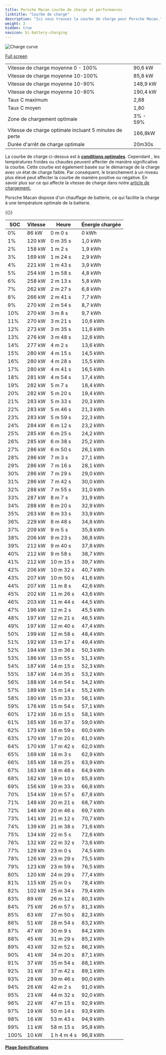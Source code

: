 ```yaml
---
title: Porsche Macan courbe de charge et performances
linktitle: "Courbe de charge"
description: "Ici vous trouvez la courbe de charge pour Porsche Macan."
weight: 3
hidden: true
navicon: bi-battery-charging
---
```

<!-- markdownlint-disable MD033 -->
<img src="/images/models/porsche/macan/macan/chargingcurve.svg" alt="Charge curve" class="img-fluid">

[Full screen](/images/models/porsche/macan/macan/chargingcurve.svg)


<table class="table table-striped border">
<tbody>
<tr>
<td>Vitesse de charge moyenne 0 - 100%</td><td>90,6 kW</td>
</tr>
<tr>
<td>Vitesse de charge moyenne 10-100%</td><td>85,8 kW</td>
</tr>
<tr>
<td>Vitesse de charge moyenne 10-90%</td><td>148,9 kW</td>
</tr>
<tr>
<td>Vitesse de charge moyenne 10-80%</td><td>190,4 kW</td>
</tr>
<tr>
<td>Taux C maximum</td><td>2,88</td>
</tr>
<tr>
<td>Taux C moyen</td><td>1,80</td>
</tr>
<tr>
<td>Zone de chargement optimale</td><td>3% - 59%</td>
</tr>
<tr>
<td>Vitesse de charge optimale incluant 5 minutes de perte</td><td>166,8kW</td>
</tr>
<tr>
<td>Durée d'arrêt de charge optimale</td><td>20m30s</td>
</tr>
</tbody>
</table>


La courbe de charge ci-dessus est à **[conditions optimales](../../../../../technology/battery/charging/#temperature)**. Cependant , les températures froides ou chaudes peuvent affecter de manière significative la courbe. Cette courbe est également basée sur le démarrage de la charge avec un état de charge faible. Par conséquent, le branchement à un niveau plus élevé peut affecter la courbe de manière positive ou négative. En savoir plus sur ce qui affecte la vitesse de charge dans notre [article de chargement.](../../../../../technology/battery/charging/)


Porsche Macan dispose d'un chauffage de batterie, ce qui facilite la charge à une température optimale de la batterie.


{{<evkxdisplayaddarticle />}}
<table class="table table-striped border">
<thead>
<tr><th>SOC</th><th>Vitesse</th><th>Heure</th><th>Énergie chargée</th></tr>
</thead>
<tbody>
<tr>
<td>0%</td><td>86 kW</td><td> 0 m 0 s </td><td>0 kWh </td>
</tr>
<tr>
<td>1%</td><td>120 kW</td><td> 0 m 35 s </td><td>1,0 kWh </td>
</tr>
<tr>
<td>2%</td><td>158 kW</td><td> 1 m 2 s </td><td>1,9 kWh </td>
</tr>
<tr>
<td>3%</td><td>169 kW</td><td> 1 m 24 s </td><td>2,9 kWh </td>
</tr>
<tr>
<td>4%</td><td>221 kW</td><td> 1 m 43 s </td><td>3,9 kWh </td>
</tr>
<tr>
<td>5%</td><td>254 kW</td><td> 1 m 58 s </td><td>4,8 kWh </td>
</tr>
<tr>
<td>6%</td><td>258 kW</td><td> 2 m 13 s </td><td>5,8 kWh </td>
</tr>
<tr>
<td>7%</td><td>262 kW</td><td> 2 m 27 s </td><td>6,8 kWh </td>
</tr>
<tr>
<td>8%</td><td>266 kW</td><td> 2 m 41 s </td><td>7,7 kWh </td>
</tr>
<tr>
<td>9%</td><td>270 kW</td><td> 2 m 54 s </td><td>8,7 kWh </td>
</tr>
<tr>
<td>10%</td><td>270 kW</td><td> 3 m 8 s </td><td>9,7 kWh </td>
</tr>
<tr>
<td>11%</td><td>270 kW</td><td> 3 m 21 s </td><td>10,6 kWh </td>
</tr>
<tr>
<td>12%</td><td>273 kW</td><td> 3 m 35 s </td><td>11,6 kWh </td>
</tr>
<tr>
<td>13%</td><td>276 kW</td><td> 3 m 48 s </td><td>12,6 kWh </td>
</tr>
<tr>
<td>14%</td><td>277 kW</td><td> 4 m 2 s </td><td>13,6 kWh </td>
</tr>
<tr>
<td>15%</td><td>280 kW</td><td> 4 m 15 s </td><td>14,5 kWh </td>
</tr>
<tr>
<td>16%</td><td>280 kW</td><td> 4 m 28 s </td><td>15,5 kWh </td>
</tr>
<tr>
<td>17%</td><td>280 kW</td><td> 4 m 41 s </td><td>16,5 kWh </td>
</tr>
<tr>
<td>18%</td><td>281 kW</td><td> 4 m 54 s </td><td>17,4 kWh </td>
</tr>
<tr>
<td>19%</td><td>282 kW</td><td> 5 m 7 s </td><td>18,4 kWh </td>
</tr>
<tr>
<td>20%</td><td>282 kW</td><td> 5 m 20 s </td><td>19,4 kWh </td>
</tr>
<tr>
<td>21%</td><td>283 kW</td><td> 5 m 33 s </td><td>20,3 kWh </td>
</tr>
<tr>
<td>22%</td><td>283 kW</td><td> 5 m 46 s </td><td>21,3 kWh </td>
</tr>
<tr>
<td>23%</td><td>283 kW</td><td> 5 m 59 s </td><td>22,3 kWh </td>
</tr>
<tr>
<td>24%</td><td>284 kW</td><td> 6 m 12 s </td><td>23,2 kWh </td>
</tr>
<tr>
<td>25%</td><td>285 kW</td><td> 6 m 25 s </td><td>24,2 kWh </td>
</tr>
<tr>
<td>26%</td><td>285 kW</td><td> 6 m 38 s </td><td>25,2 kWh </td>
</tr>
<tr>
<td>27%</td><td>286 kW</td><td> 6 m 50 s </td><td>26,1 kWh </td>
</tr>
<tr>
<td>28%</td><td>286 kW</td><td> 7 m 3 s </td><td>27,1 kWh </td>
</tr>
<tr>
<td>29%</td><td>286 kW</td><td> 7 m 16 s </td><td>28,1 kWh </td>
</tr>
<tr>
<td>30%</td><td>286 kW</td><td> 7 m 29 s </td><td>29,0 kWh </td>
</tr>
<tr>
<td>31%</td><td>286 kW</td><td> 7 m 42 s </td><td>30,0 kWh </td>
</tr>
<tr>
<td>32%</td><td>288 kW</td><td> 7 m 55 s </td><td>31,0 kWh </td>
</tr>
<tr>
<td>33%</td><td>287 kW</td><td> 8 m 7 s </td><td>31,9 kWh </td>
</tr>
<tr>
<td>34%</td><td>288 kW</td><td> 8 m 20 s </td><td>32,9 kWh </td>
</tr>
<tr>
<td>35%</td><td>263 kW</td><td> 8 m 33 s </td><td>33,9 kWh </td>
</tr>
<tr>
<td>36%</td><td>229 kW</td><td> 8 m 48 s </td><td>34,8 kWh </td>
</tr>
<tr>
<td>37%</td><td>209 kW</td><td> 9 m 5 s </td><td>35,8 kWh </td>
</tr>
<tr>
<td>38%</td><td>206 kW</td><td> 9 m 23 s </td><td>36,8 kWh </td>
</tr>
<tr>
<td>39%</td><td>212 kW</td><td> 9 m 40 s </td><td>37,8 kWh </td>
</tr>
<tr>
<td>40%</td><td>212 kW</td><td> 9 m 58 s </td><td>38,7 kWh </td>
</tr>
<tr>
<td>41%</td><td>212 kW</td><td> 10 m 15 s </td><td>39,7 kWh </td>
</tr>
<tr>
<td>42%</td><td>206 kW</td><td> 10 m 32 s </td><td>40,7 kWh </td>
</tr>
<tr>
<td>43%</td><td>207 kW</td><td> 10 m 50 s </td><td>41,6 kWh </td>
</tr>
<tr>
<td>44%</td><td>207 kW</td><td> 11 m 8 s </td><td>42,6 kWh </td>
</tr>
<tr>
<td>45%</td><td>202 kW</td><td> 11 m 26 s </td><td>43,6 kWh </td>
</tr>
<tr>
<td>46%</td><td>203 kW</td><td> 11 m 44 s </td><td>44,5 kWh </td>
</tr>
<tr>
<td>47%</td><td>196 kW</td><td> 12 m 2 s </td><td>45,5 kWh </td>
</tr>
<tr>
<td>48%</td><td>197 kW</td><td> 12 m 21 s </td><td>46,5 kWh </td>
</tr>
<tr>
<td>49%</td><td>197 kW</td><td> 12 m 40 s </td><td>47,4 kWh </td>
</tr>
<tr>
<td>50%</td><td>199 kW</td><td> 12 m 58 s </td><td>48,4 kWh </td>
</tr>
<tr>
<td>51%</td><td>192 kW</td><td> 13 m 17 s </td><td>49,4 kWh </td>
</tr>
<tr>
<td>52%</td><td>194 kW</td><td> 13 m 36 s </td><td>50,3 kWh </td>
</tr>
<tr>
<td>53%</td><td>186 kW</td><td> 13 m 55 s </td><td>51,3 kWh </td>
</tr>
<tr>
<td>54%</td><td>187 kW</td><td> 14 m 15 s </td><td>52,3 kWh </td>
</tr>
<tr>
<td>55%</td><td>187 kW</td><td> 14 m 35 s </td><td>53,2 kWh </td>
</tr>
<tr>
<td>56%</td><td>188 kW</td><td> 14 m 54 s </td><td>54,2 kWh </td>
</tr>
<tr>
<td>57%</td><td>189 kW</td><td> 15 m 14 s </td><td>55,2 kWh </td>
</tr>
<tr>
<td>58%</td><td>180 kW</td><td> 15 m 33 s </td><td>56,1 kWh </td>
</tr>
<tr>
<td>59%</td><td>176 kW</td><td> 15 m 54 s </td><td>57,1 kWh </td>
</tr>
<tr>
<td>60%</td><td>172 kW</td><td> 16 m 15 s </td><td>58,1 kWh </td>
</tr>
<tr>
<td>61%</td><td>165 kW</td><td> 16 m 37 s </td><td>59,0 kWh </td>
</tr>
<tr>
<td>62%</td><td>173 kW</td><td> 16 m 59 s </td><td>60,0 kWh </td>
</tr>
<tr>
<td>63%</td><td>170 kW</td><td> 17 m 20 s </td><td>61,0 kWh </td>
</tr>
<tr>
<td>64%</td><td>170 kW</td><td> 17 m 42 s </td><td>62,0 kWh </td>
</tr>
<tr>
<td>65%</td><td>169 kW</td><td> 18 m 3 s </td><td>62,9 kWh </td>
</tr>
<tr>
<td>66%</td><td>165 kW</td><td> 18 m 25 s </td><td>63,9 kWh </td>
</tr>
<tr>
<td>67%</td><td>163 kW</td><td> 18 m 48 s </td><td>64,9 kWh </td>
</tr>
<tr>
<td>68%</td><td>162 kW</td><td> 19 m 10 s </td><td>65,8 kWh </td>
</tr>
<tr>
<td>69%</td><td>156 kW</td><td> 19 m 33 s </td><td>66,8 kWh </td>
</tr>
<tr>
<td>70%</td><td>154 kW</td><td> 19 m 57 s </td><td>67,8 kWh </td>
</tr>
<tr>
<td>71%</td><td>149 kW</td><td> 20 m 21 s </td><td>68,7 kWh </td>
</tr>
<tr>
<td>72%</td><td>146 kW</td><td> 20 m 46 s </td><td>69,7 kWh </td>
</tr>
<tr>
<td>73%</td><td>141 kW</td><td> 21 m 12 s </td><td>70,7 kWh </td>
</tr>
<tr>
<td>74%</td><td>139 kW</td><td> 21 m 38 s </td><td>71,6 kWh </td>
</tr>
<tr>
<td>75%</td><td>134 kW</td><td> 22 m 5 s </td><td>72,6 kWh </td>
</tr>
<tr>
<td>76%</td><td>132 kW</td><td> 22 m 32 s </td><td>73,6 kWh </td>
</tr>
<tr>
<td>77%</td><td>129 kW</td><td> 23 m 0 s </td><td>74,5 kWh </td>
</tr>
<tr>
<td>78%</td><td>126 kW</td><td> 23 m 29 s </td><td>75,5 kWh </td>
</tr>
<tr>
<td>79%</td><td>123 kW</td><td> 23 m 59 s </td><td>76,5 kWh </td>
</tr>
<tr>
<td>80%</td><td>120 kW</td><td> 24 m 29 s </td><td>77,4 kWh </td>
</tr>
<tr>
<td>81%</td><td>115 kW</td><td> 25 m 0 s </td><td>78,4 kWh </td>
</tr>
<tr>
<td>82%</td><td>102 kW</td><td> 25 m 34 s </td><td>79,4 kWh </td>
</tr>
<tr>
<td>83%</td><td>89 kW</td><td> 26 m 12 s </td><td>80,3 kWh </td>
</tr>
<tr>
<td>84%</td><td>75 kW</td><td> 26 m 57 s </td><td>81,3 kWh </td>
</tr>
<tr>
<td>85%</td><td>63 kW</td><td> 27 m 50 s </td><td>82,3 kWh </td>
</tr>
<tr>
<td>86%</td><td>51 kW</td><td> 28 m 54 s </td><td>83,2 kWh </td>
</tr>
<tr>
<td>87%</td><td>47 kW</td><td> 30 m 9 s </td><td>84,2 kWh </td>
</tr>
<tr>
<td>88%</td><td>45 kW</td><td> 31 m 29 s </td><td>85,2 kWh </td>
</tr>
<tr>
<td>89%</td><td>43 kW</td><td> 32 m 52 s </td><td>86,2 kWh </td>
</tr>
<tr>
<td>90%</td><td>41 kW</td><td> 34 m 20 s </td><td>87,1 kWh </td>
</tr>
<tr>
<td>91%</td><td>37 kW</td><td> 35 m 54 s </td><td>88,1 kWh </td>
</tr>
<tr>
<td>92%</td><td>31 kW</td><td> 37 m 42 s </td><td>89,1 kWh </td>
</tr>
<tr>
<td>93%</td><td>28 kW</td><td> 39 m 46 s </td><td>90,0 kWh </td>
</tr>
<tr>
<td>94%</td><td>26 kW</td><td> 42 m 2 s </td><td>91,0 kWh </td>
</tr>
<tr>
<td>95%</td><td>23 kW</td><td> 44 m 32 s </td><td>92,0 kWh </td>
</tr>
<tr>
<td>96%</td><td>22 kW</td><td> 47 m 15 s </td><td>92,9 kWh </td>
</tr>
<tr>
<td>97%</td><td>19 kW</td><td> 50 m 14 s </td><td>93,9 kWh </td>
</tr>
<tr>
<td>98%</td><td>16 kW</td><td> 53 m 43 s </td><td>94,9 kWh </td>
</tr>
<tr>
<td>99%</td><td>11 kW</td><td> 58 m 15 s </td><td>95,8 kWh </td>
</tr>
<tr>
<td>100%</td><td>10 kW</td><td>1 h 4 m 4 s </td><td>96,8 kWh </td>
</tr>
</tbody>
</table>

<div class="mt-3 mb-3">
<a href="../rangeandconsumption/" class="text-decoration-none text-black">
<strong><i class="bi-arrow-left"></i> Plage </strong>
</a>
<a href="../specifications/" class="text-decoration-none text-black float-end">
<strong>Spécifications <i class="bi-arrow-right"></i></strong>
</a>
</div>
